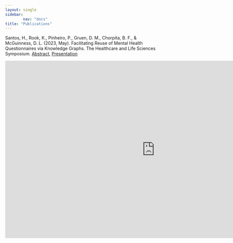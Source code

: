 ```yaml
---
layout: single
sidebar:
        nav: "docs"
title: "Publications"
---
```


Santos, H., Rook, K., Pinheiro, P., Gruen, D. M., Chorpita, B. F., & McGuinness, D. L. (2023, May). Facilitating Reuse of Mental Health Questionnaires via Knowledge Graphs. The Healthcare and Life Sciences Symposium. [Abstract](https://dspace.rpi.edu/handle/20.500.13015/6626), [Presentation](https://dspace.rpi.edu/bitstream/handle/20.500.13015/6626/HCLS%20%40KGC-23%20-%20Facilitating%20Reuse%20of%20Mental%20Health%20Questionnaires%20via%20Knowledge%20Graphs.pdf?sequence=1&isAllowed=y)


<iframe src="https://docs.google.com/presentation/d/e/2PACX-1vQRujFbRfEkRZfN_BzW3uiS66x765rI96YHkmuxCuZBSuGBaVAKMyITO6KI4DEl5P-iJh7950dRlkXw/embed?start=false&loop=false&delayms=60000" frameborder="0" width="960" height="569" allowfullscreen="true" mozallowfullscreen="true" webkitallowfullscreen="true"></iframe>

[santos2023facilitation]: https://dspace.rpi.edu/bitstream/handle/20.500.13015/6626/HCLS%20%40KGC-23%20-%20Facilitating%20Reuse%20of%20Mental%20Health%20Questionnaires%20via%20Knowledge%20Graphs.pdf?sequence=1&isAllowed=y


